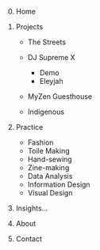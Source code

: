 0. Home


1. Projects

   - The Streets
   - DJ Supreme X
      -  Demo
      - Eleyjah
      
   - MyZen Guesthouse
   - Indigenous

2. Practice

   - Fashion
   - Toile Making
   - Hand-sewing
   - Zine-making
   - Data Analysis
   - Information Design
   - Visual Design

3. Insights...

4. About

5. Contact
